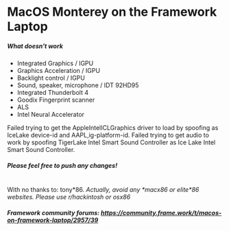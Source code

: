 # MacOS Monterey on the Framework Laptop

##### What doesn't work
- Integrated Graphics / IGPU
- Graphics Acceleration / IGPU
- Backlight control / IGPU
- Sound, speaker, microphone / IDT 92HD95
- Integrated Thunderbolt 4
- Goodix Fingerprint scanner
- ALS
- Intel Neural Accelerator

Failed trying to get the AppleIntelICLGraphics driver to load by spoofing as IceLake device-id and AAPL,ig-platform-id.
Failed trying to get audio to work by spoofing TigerLake Intel Smart Sound Controller as Ice Lake Intel Smart Sound Controller.

##### Please feel free to push any changes!
#
With no thanks to: tony\*86. 
*Actually, avoid any \*macx86 or elite\*86 websites. Please use r/hackintosh or osx86* 
##### Framework community forums: https://community.frame.work/t/macos-on-framework-laptop/2957/39
